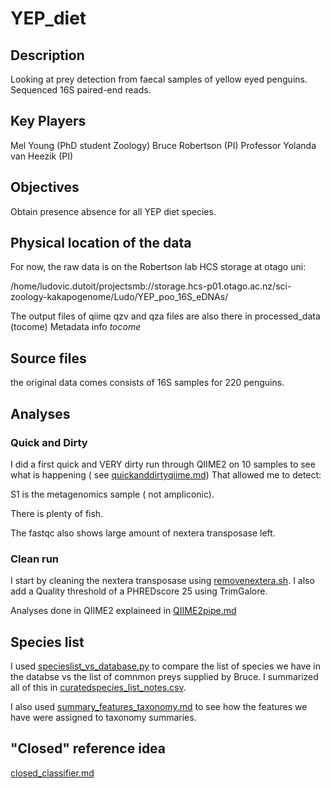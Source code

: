 # YEP_diet

## Description
Looking at prey detection from faecal samples of yellow eyed penguins. Sequenced 16S paired-end reads.

## Key Players
Mel Young (PhD student Zoology)
Bruce Robertson (PI)
Professor Yolanda van Heezik (PI)

## Objectives
Obtain presence absence for all YEP diet species.

## Physical location of the data
For now, the raw data is on the Robertson lab HCS storage  at otago uni:

/home/ludovic.dutoit/projectsmb://storage.hcs-p01.otago.ac.nz/sci-zoology-kakapogenome/Ludo/YEP_poo_16S_eDNAs/

The output files of qiime qzv and qza files are also there in processed_data (tocome)
Metadata info *tocome*

## Source files
the original data comes consists of 16S samples for 220 penguins.
## Analyses

### Quick and Dirty

I did a first quick and VERY dirty run through QIIME2 on 10 samples to see what is happening ( see [quickanddirtyqiime.md](quickanddirtyqiime.md))
That allowed me to detect:

S1 is the metagenomics sample ( not ampliconic).

There is plenty of fish.

The fastqc also shows large amount of nextera transposase left.


### Clean run



I start by cleaning the nextera transposase using [removenextera.sh](removenextera.sh). I also add a Quality threshold of a PHREDscore 25 using TrimGalore.

Analyses done in QIIME2 explaineed in [QIIME2pipe.md](QIIME2pipe.md)

## Species list

I used [specieslist_vs_database.py](specieslist_vs_database.py) to compare the list of species we have in the databse vs the list of comnmon preys supplied by Bruce. I summarized all of this in [curatedspecies_list_notes.csv](metadata/curatedspecies_list_notes.csv).

I also used [summary_features_taxonomy.md](summary_features_taxonomy.md) to see how the features we have were assigned to taxonomy summaries.


## "Closed" reference idea


[closed_classifier.md](closed_classifier_QIIME.md) 
